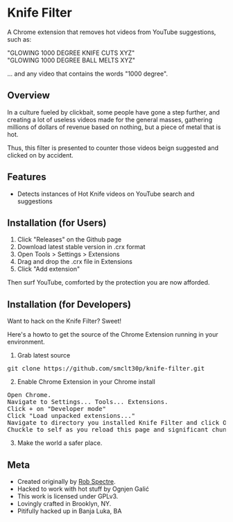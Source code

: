 Knife Filter
================================
A Chrome extension that removes hot videos from YouTube suggestions, such as:

"GLOWING 1000 DEGREE KNIFE CUTS XYZ"   
"GLOWING 1000 DEGREE BALL MELTS XYZ"   

... and any video that contains the words "1000 degree".

Overview
--------------------------
In a culture fueled by clickbait, some people have gone a step further,
and creating a lot of useless videos made for the general masses, gathering
millions of dollars of revenue based on nothing, but a piece of metal that is
hot.

Thus, this filter is presented to counter those videos beign suggested and clicked
on by accident.

Features
--------------------------

* Detects instances of Hot Knife videos on YouTube search and suggestions

Installation (for Users)
--------------------------

1) Click "Releases" on the Github page   
2) Download latest stable version in .crx format   
3) Open Tools > Settings > Extensions     
4) Drag and drop the .crx file in Extensions   
5) Click "Add extension"   

Then surf YouTube, comforted by the protection you are now afforded.


Installation (for Developers)
-------------------------
Want to hack on the Knife Filter?  Sweet!

Here's a howto to get the source of the Chrome Extension running in your environment.

1) Grab latest source
<pre>
git clone https://github.com/smclt30p/knife-filter.git
</pre>

2) Enable Chrome Extension in your Chrome install
<pre>
Open Chrome.
Navigate to Settings... Tools... Extensions.
Click + on "Developer mode"
Click "Load unpacked extensions..."
Navigate to directory you installed Knife Filter and click Open.
Chuckle to self as you reload this page and significant chunks of it suddenly disappear.
</pre>

3) Make the world a safer place.


Meta
-------------------------

* Created originally by [Rob Spectre](http://brooklynhacker.com).
* Hacked to work with hot stuff by Ognjen Galić
* This work is licensed under GPLv3.
* Lovingly crafted in Brooklyn, NY.
* Pitifully hacked up in Banja Luka, BA
